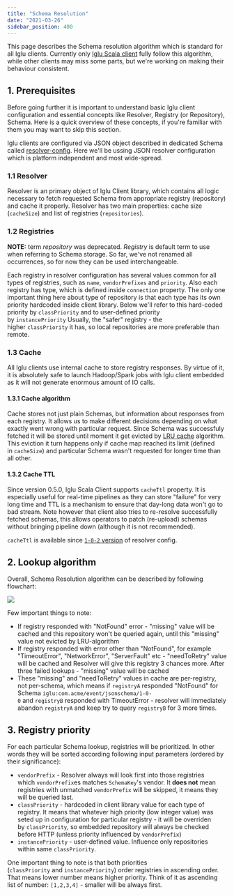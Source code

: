 ```yaml
---
title: "Schema Resolution"
date: "2021-03-26"
sidebar_position: 400
---
```


This page describes the Schema resolution algorithm which is standard for all Iglu clients. Currently only [Iglu Scala client](https://github.com/snowplow/iglu-scala-client) fully follow this algorithm, while other clients may miss some parts, but we're working on making their behaviour consistent.

## [](https://github.com/snowplow/iglu/wiki/Schema-resolution#1-prerequisites)1. Prerequisites

Before going further it is important to understand basic Iglu client configuration and essential concepts like Resolver, Registry (or Repository), Schema. Here is a quick overview of these concepts, if you're familiar with them you may want to skip this section.

Iglu clients are configured via JSON object described in dedicated Schema called [resolver-config](https://github.com/snowplow/iglu-central/tree/master/schemas/com.snowplowanalytics.iglu/resolver-config/jsonschema). Here we'll be ussing JSON resolver configuration which is platform independent and most wide-spread.

### [](https://github.com/snowplow/iglu/wiki/Schema-resolution#11-resolver)1.1 Resolver

Resolver is an primary object of Iglu Client library, which contains all logic necessary to fetch requested Schema from appropriate registry (repository) and cache it properly. Resolver has two main properties: cache size (`cacheSize`) and list of registries (`repositories`).

### [](https://github.com/snowplow/iglu/wiki/Schema-resolution#12-registries)1.2 Registries

**NOTE:** term _repository_ was deprecated. _Registry_ is default term to use when referring to Schema storage. So far, we've not renamed all occurrences, so for now they can be used interchangeable.

Each registry in resolver configuration has several values common for all types of registries, such as `name`, `vendorPrefixes` and `priority`. Also each registry has type, which is defined inside `connection` property. The only one important thing here about type of repository is that each type has its own priority hardcoded inside client library. Below we'll refer to this hard-coded priority by `classPriority` and to user-defined priority by `instancePriority` Usually, the "safer" registry - the higher `classPriority` it has, so local repositories are more preferable than remote.

### [](https://github.com/snowplow/iglu/wiki/Schema-resolution#13-cache)1.3 Cache

All Iglu clients use internal cache to store registry responses. By virtue of it, it is absolutely safe to launch Hadoop/Spark jobs with Iglu client embedded as it will not generate enormous amount of IO calls.

#### [](https://github.com/snowplow/iglu/wiki/Schema-resolution#131-cache-algorithm)1.3.1 Cache algorithm

Cache stores not just plain Schemas, but information about responses from each registry. It allows us to make different decisions depending on what exactly went wrong with particular request. Since Schema was successfuly fetched it will be stored until moment it get evicted by [LRU cache](https://en.wikipedia.org/wiki/Cache_replacement_policies#Least_Recently_Used_(LRU)) algorithm. This eviction it turn happens only if cache map reached its limit (defined in `cacheSize`) and particular Schema wasn't requested for longer time than all other.

#### [](https://github.com/snowplow/iglu/wiki/Schema-resolution#132-cache-ttl)1.3.2 Cache TTL

Since version 0.5.0, Iglu Scala Client supports `cacheTtl` property. It is especially useful for real-time pipelines as they can store "failure" for very long time and TTL is a mechanism to ensure that day-long data won't go to bad stream. Note however that client also tries to re-resolve successfully fetched schemas, this allows operators to patch (re-upload) schemas without bringing pipeline down (although it is not recommended).

`cacheTtl` is available since [`1-0-2` version](https://github.com/snowplow/iglu-central/blob/master/schemas/com.snowplowanalytics.iglu/resolver-config/jsonschema/1-0-2) of resolver config.

## [](https://github.com/snowplow/iglu/wiki/Schema-resolution#2-lookup-algorithm)2. Lookup algorithm

Overall, Schema Resolution algorithm can be described by following flowchart:

![](images/schema-resolution-flowchart.png)

Few important things to note:

- If registry responded with "NotFound" error - "missing" value will be cached and this repository won't be queried again, until this "missing" value not evicted by LRU-algorithm
- If registry responded with error other than "NotFound", for example "TimeoutError", "NetworkError", "ServerFault" etc - "needToRetry" value will be cached and Resolver will give this registry 3 chances more. After three failed lookups - "missing" value will be cached
- These "missing" and "needToRetry" values in cache are per-registry, not per-schema, which means if `registryA` responded "NotFound" for Schema `iglu:com.acme/event/jsonschema/1-0-0` and `registryB` responded with TimeoutError - resolver will immediately abandon `registryA` and keep try to query `registryB` for 3 more times.

## [](https://github.com/snowplow/iglu/wiki/Schema-resolution#3-registry-priority)3. Registry priority

For each particular Schema lookup, registries will be prioritized. In other words they will be sorted according following input parameters (ordered by their significance):

- `vendorPrefix` - Resolver always will look first into those registries which `vendorPrefix`es matches `SchemaKey`'s vendor. It **does not** mean registries with unmatched `vendorPrefix` will be skipped, it means they will be queried last.
- `classPriority` - hardcoded in client library value for each type of registry. It means that whatever high priority (low integer value) was seted up in configuration for particular registry - it will be overriden by `classPriority`, so embedded repository will always be checked before HTTP (unless priority influenced by `vendorPrefix`)
- `instancePriority` - user-defined value. Influence only repositories within same `classPriority`.

One important thing to note is that both priorities (`classPriority` and `instancePriority`) order registries in ascending order. That means lower number means higher priority. Think of it as ascending list of number: `[1,2,3,4]` - smaller will be always first.
